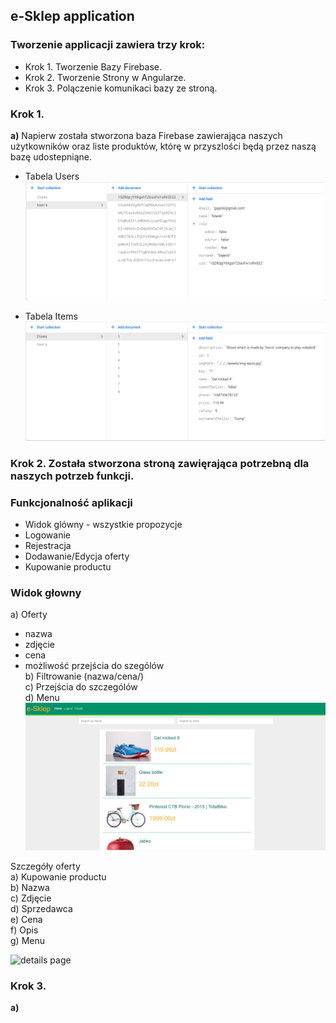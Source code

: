 ## e-Sklep application
### Tworzenie applicacji zawiera trzy krok:
- Krok 1. Tworzenie Bazy Firebase.
- Krok 2. Tworzenie Strony w Angularze.
- Krok 3. Polączenie komunikaci bazy ze stroną. 

### Krok 1.
**a)** Napierw została stworzona baza Firebase zawierająca naszych użytkowników oraz liste produktów, którę  w przyszlości będą przez naszą bazę udostepniąne.  

- Tabela Users 
![Users Firebase](img/users.png)

- Tabela Items
![Items Firebase](img/items.png)

### Krok 2. Została stworzona stroną zawięrająca potrzebną dla naszych potrzeb funkcji.
### Funkcjonalność aplikacji 
* Widok glówny - wszystkie propozycje 
* Logowanie 
* Rejestracja
* Dodawanie/Edycja oferty 
* Kupowanie productu


### Widok głowny
a) Oferty  
* nazwa  
* zdjęcie  
* cena  
* możliwość przejścia do szególów   
b) Filtrowanie (nazwa/cena/)  
c) Przejścia do szczególów  
d) Menu  
![home page](img/home.png)  

Szczegóły oferty  
a) Kupowanie productu   
b) Nazwa  
c) Zdjęcie   
d) Sprzedawca   
e) Cena   
f) Opis  
g) Menu  

![details page](img/detatils.png)


### Krok 3.
**a)**
